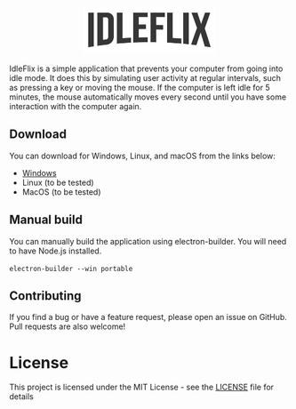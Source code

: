 <p align="center">
  <img src="assets/img/ee843d49f3ab299556e41fa72aeb57f1.png" /> 
</p>

IdleFlix is a simple application that prevents your computer from going into idle mode. It does this by simulating user activity at regular intervals, such as pressing a key or moving the mouse. If the computer is left idle for 5 minutes, the mouse automatically moves every second until you have some interaction with the computer again.

## Download

You can download for Windows, Linux, and macOS from the links below:

- [Windows](dist/anti-idle-win.exe)
- Linux (to be tested)
- MacOS (to be tested)

## Manual build

You can manually build the application using electron-builder. You will need to have Node.js installed.

```electron-builder --win portable```

## Contributing

If you find a bug or have a feature request, please open an issue on GitHub. Pull requests are also welcome!

# License

This project is licensed under the MIT License - see the [LICENSE](LICENSE) file for details

